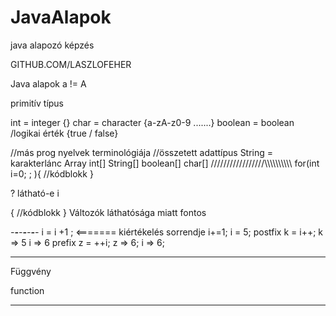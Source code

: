 # JavaAlapok
java alapozó képzés

GITHUB.COM/LASZLOFEHER

Java alapok
a != A

primitív típus

int 	= integer   {}
char 	= character {a-zA-z0-9 .......}
boolean = boolean   /logikai érték {true / false}

//más prog nyelvek terminológiája
//összetett adattípus
String 	= karakterlánc 
Array  	int[] 
		String[]
		boolean[]
		char[]
/////////////////\\\\\\\\\\\\\\\\\\\\
for(int i=0; ; ){
	//kódblokk
}

? látható-e i

{
//kódblokk
}
Változók láthatósága miatt fontos

*-**-**-**-**-**-**-*
i = i +1 ;
<======= kiértékelés sorrendje
i+=1;
i = 5;
postfix
k = i++;
k => 5
i => 6
prefix
z = ++i;
z => 6;
i => 6;
***********************

Függvény  

function 

***********************
